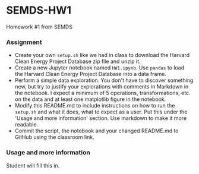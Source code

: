 # SEMDS-HW1
Homework #1 from SEMDS



### Assignment
* Create your own ``setup.sh`` like we had in class to download the Harvard Clean Energy Project Database zip file and unzip it.
* Create a new Jupyter notebook named ``HW1.ipynb``.  Use ``pandas`` to load the Harvard Clean Energy Project Database into a data frame.
* Perform a simple data exploration.  You don't have to discover something new, but try to justify your explorations with comments in Markdown in the notebook.  I expect a minimum of 5 operations, transformations, etc. on the data and at least one matplotlib figure in the notebook.
* Modify this README.md to include instructions on how to run the ``setup.sh`` and what it does, what to expect as a user.  Put this under the 'Usage and more information' section.  Use markdown to make it more readable.
* Commit the script, the notebook and your changed README.md to GitHub using the classroom link.


### Usage and more information
Student will fill this in.


